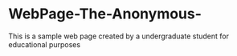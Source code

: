# WebPage-The-Anonymous-
This is a sample web page created by a undergraduate student for educational purposes
